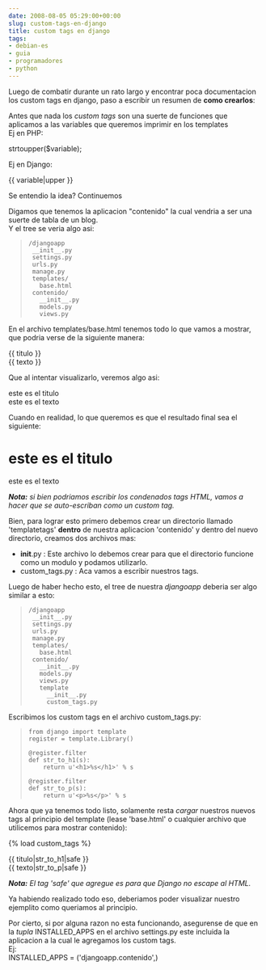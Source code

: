 ```yaml
---  
date: 2008-08-05 05:29:00+00:00  
slug: custom-tags-en-django  
title: custom tags en django  
tags:  
- debian-es  
- guia  
- programadores  
- python  
---  
```

  
Luego de combatir durante un rato largo y encontrar poca documentacion los custom tags en django, paso a escribir un resumen de **como crearlos**:    
    
Antes que nada los _custom tags_ son una suerte de funciones que aplicamos a las variables que queremos imprimir en los templates    
Ej en PHP:    
  
  
>    
strtoupper($variable);    
  
  
   
    
Ej en Django:    
  
  
>    
{{ variable|upper }}    
  
  
   
    
Se entendio la idea? Continuemos    
    
Digamos que tenemos la aplicacion "contenido" la cual vendria a ser una suerte de tabla de un blog.    
Y el tree se veria algo asi:    
  
  
>    
  
>       
>         
>     /djangoapp    
>      __init__.py    
>      settings.py    
>      urls.py    
>      manage.py    
>      templates/    
>        base.html    
>      contenido/    
>        __init__.py    
>        models.py    
>        views.py    
>       
>   
>    
  
  
   
    
    
En el archivo templates/base.html tenemos todo lo que vamos a mostrar, que podria verse de la siguiente manera:    
  
  
>    
{{ titulo }}    
{{ texto }}    
  
  
   
Que al intentar visualizarlo, veremos algo asi:    
  
  
>    
este es el titulo    
este es el texto    
  
  
   
    
Cuando en realidad, lo que queremos es que el resultado final sea el siguiente:    
  
  
>    
<h1>este es el titulo</h1>    
<p>este es el texto</p>    
  
  
   
    
_**Nota:** si bien podriamos escribir los _condenados_ tags HTML, vamos a hacer que se auto-escriban como un custom tag._    
    
Bien, para lograr esto primero debemos crear un directorio llamado 'templatetags' **dentro** de nuestra aplicacion 'contenido' y dentro del nuevo directorio, creamos dos archivos mas:    
* __init__.py : Este archivo lo debemos crear para que el directorio funcione como un modulo y podamos utilizarlo.    
* custom_tags.py : Aca vamos a escribir nuestros tags.    
    
Luego de haber hecho esto, el tree de nuestra _djangoapp_ deberia ser algo similar a esto:    
  
  
>    
  
>       
>         
>     /djangoapp    
>      __init__.py    
>      settings.py    
>      urls.py    
>      manage.py    
>      templates/    
>        base.html    
>      contenido/    
>        __init__.py    
>        models.py    
>        views.py    
>        template    
>          __init__.py    
>          custom_tags.py    
>       
>   
>    
  
  
   
    
    
Escribimos los custom tags en el archivo custom_tags.py:    
  
  
>    
  
>       
>         
>     from django import template    
>     register = template.Library()    
>         
>     @register.filter    
>     def str_to_h1(s):    
>         return u'<h1>%s</h1>' % s    
>         
>     @register.filter    
>     def str_to_p(s):    
>         return u'<p>%s</p>' % s    
>       
>   
>    
  
  
   
    
Ahora que ya tenemos todo listo, solamente resta _cargar_ nuestros nuevos tags al principio del template (lease 'base.html' o cualquier archivo que utilicemos para mostrar contenido):    
    
  
  
>    
{% load custom_tags %}    
    
{{ titulo|str_to_h1|safe }}    
{{ texto|str_to_p|safe }}    
  
  
   
    
_**Nota:** El tag 'safe' que agregue es para que Django no escape al HTML._    
    
Ya habiendo realizado todo eso, deberiamos poder visualizar nuestro ejemplito como queriamos al principio.    
    
Por cierto, si por alguna razon no esta funcionando, asegurense de que en la _tupla_ INSTALLED_APPS en el archivo settings.py este incluida la aplicacion a la cual le agregamos los custom tags.    
Ej:    
INSTALLED_APPS = ('djangoapp.contenido',)  
